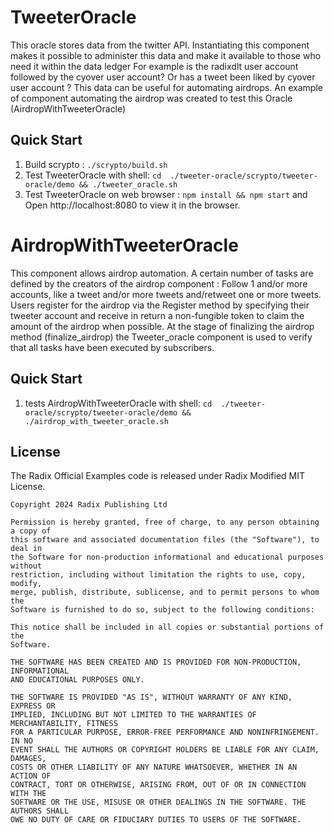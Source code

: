 # TweeterOracle

 This oracle stores data from the twitter API. Instantiating this component makes it possible to administer this data and make it available to those who need it within the data ledger
 For example is the radixdlt user account followed by the cyover user account? Or has a tweet been liked by cyover user account ?
 This data can be useful for automating airdrops. An example of component automating the airdrop was created to test this Oracle (AirdropWithTweeterOracle)

## Quick Start 

1. Build scrypto :  `./scrypto/build.sh`
2. Test TweeterOracle with shell: `cd  ./tweeter-oracle/scrypto/tweeter-oracle/demo && ./tweeter_oracle.sh`
3. Test TweeterOracle on web browser : `npm install && npm start` and Open http://localhost:8080 to view it in the browser.

# AirdropWithTweeterOracle 
This component allows airdrop automation. A certain number of tasks are defined by the creators of the airdrop component : Follow 1 and/or more accounts, like a tweet and/or more tweets and/retweet one or more tweets.
Users register for the airdrop via the Register method by specifying their tweeter account and receive in return a non-fungible token to claim the amount of the airdrop when possible.
At the stage of finalizing the airdrop method (finalize_airdrop) the Tweeter_oracle component is used to verify that all tasks have been executed by subscribers.

## Quick Start 
1. tests AirdropWithTweeterOracle with shell: `cd  ./tweeter-oracle/scrypto/tweeter-oracle/demo && ./airdrop_with_tweeter_oracle.sh`


## License

The Radix Official Examples code is released under Radix Modified MIT License.

    Copyright 2024 Radix Publishing Ltd

    Permission is hereby granted, free of charge, to any person obtaining a copy of
    this software and associated documentation files (the "Software"), to deal in
    the Software for non-production informational and educational purposes without
    restriction, including without limitation the rights to use, copy, modify,
    merge, publish, distribute, sublicense, and to permit persons to whom the
    Software is furnished to do so, subject to the following conditions:

    This notice shall be included in all copies or substantial portions of the
    Software.

    THE SOFTWARE HAS BEEN CREATED AND IS PROVIDED FOR NON-PRODUCTION, INFORMATIONAL
    AND EDUCATIONAL PURPOSES ONLY.

    THE SOFTWARE IS PROVIDED "AS IS", WITHOUT WARRANTY OF ANY KIND, EXPRESS OR
    IMPLIED, INCLUDING BUT NOT LIMITED TO THE WARRANTIES OF MERCHANTABILITY, FITNESS
    FOR A PARTICULAR PURPOSE, ERROR-FREE PERFORMANCE AND NONINFRINGEMENT. IN NO
    EVENT SHALL THE AUTHORS OR COPYRIGHT HOLDERS BE LIABLE FOR ANY CLAIM, DAMAGES,
    COSTS OR OTHER LIABILITY OF ANY NATURE WHATSOEVER, WHETHER IN AN ACTION OF
    CONTRACT, TORT OR OTHERWISE, ARISING FROM, OUT OF OR IN CONNECTION WITH THE
    SOFTWARE OR THE USE, MISUSE OR OTHER DEALINGS IN THE SOFTWARE. THE AUTHORS SHALL
    OWE NO DUTY OF CARE OR FIDUCIARY DUTIES TO USERS OF THE SOFTWARE.